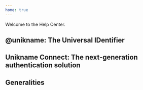 ```yaml
---
home: true
---
```


Welcome to the <brand name="unikname"/> Help Center.

<cardcontainer>
<card title="Introduction" description="What is Unikname?" url="/1-introduction"/>
</cardcontainer>

<hseparator/>

## @unikname: The Universal IDentifier

<cardcontainer>
<card title="Introduction" description="The universal Identifer" url="/2-my-unikname"/>
<card title="Getting Started" description="" url="/2-my-unikname/#getting-Started"/>
<card title="Freemium and Premium @unikname" description="" url="/2-my-unikname/#premium-unikname"/>
<card title="UNS tokens" description="" url="/2-my-unikname/#uns-unikname-tokens"/>
<card title="@unikname Lifecycle" description="" url="/2-my-unikname/#unikname-lifecycle"/>
<card title="@unikname Properties and Badges" description="" url="/2-my-unikname/#unikname-properties-and-badges"/>
</cardcontainer>

<hseparator/>

## Unikname Connect: The next-generation authentication solution

<cardcontainer>
<card title="Getting started with Unikname Connect" url="/3-unikname-connect"/>
</cardcontainer>
<cardcontainer>
<card title="Install the CLI" description="The Command Line Interface is required to setup a business account" url="/3-unikname-connect/howto-install-uns-cli"/>
<card title="Sign up for a business account" description="Get your credentials to activate Unikname Connect on your website" url="/3-unikname-connect/howto-signup-business-account"/>
<card title="Trust Certificate for your website" description="Get and setup the @unikname Trust Certificate for your organization" url="/3-unikname-connect/howto-get-unikname-trust-certificate-organization"/>
<card title="Example of integrations" description="See example of setup and code" url="/3-unikname-connect/example-of-integrations"/>
<card title="Join the partnership program" description="coming soon..." url="/3-unikname-connect/howto-join-the-partnership-program" disable />
<card title="Participate in securing the network" description="coming soon..." url="/3-unikname-connect/howto-participate-in-securing-the-network" disable />
<card title="UX UI Signup and Login Guides" description="coming soon..." url="/3-unikname-connect/ux-ui-signup-login-guides" disable />

</cardcontainer>

<hseparator/>

## Generalities

<cardcontainer>
<card title="Key Concepts" url="/4-key-concepts"/>
<card title="Glossary" url="/5-support/glossary"/>
<card title="QnA" url="/5-support/qna"/>
<card title="Vulnerabilities" url="/5-support/vulnerabilities"/>
<card title="Powered by ARK.IO" url="/5-support/powered-by-ark-io"/>
</cardcontainer>

